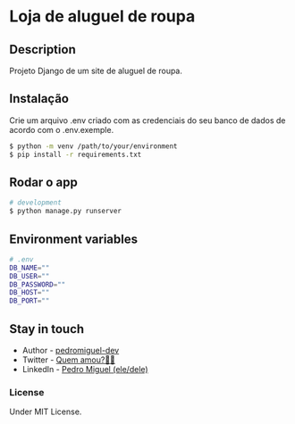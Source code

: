 # Loja de aluguel de roupa

## Description

Projeto Django de um site de aluguel de roupa.

## Instalação

Crie um arquivo .env criado com as credenciais do seu banco de dados de acordo com o .env.exemple.

```bash
$ python -m venv /path/to/your/environment
$ pip install -r requirements.txt
```

## Rodar o app

```bash
# development
$ python manage.py runserver
```

## Environment variables

```bash
# .env
DB_NAME=""
DB_USER=""
DB_PASSWORD=""
DB_HOST=""
DB_PORT=""
```
## Stay in touch

- Author - [pedromiguel-dev](http://github.com/pedromiguel-dev)
- Twitter - [Quem amou?🏳️‍🌈](https://twitter.com/PrincesaSofiaQA)
- LinkedIn - [ Pedro Miguel (ele/dele) ](https://www.linkedin.com/in/pedro-miguel-276525207/)


### License

Under MIT License.
